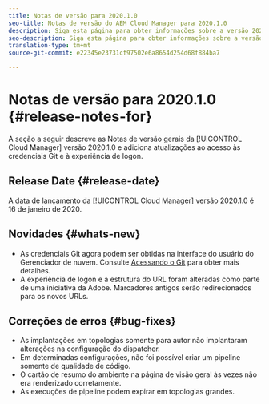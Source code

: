 ```yaml
---
title: Notas de versão para 2020.1.0
seo-title: Notas de versão do AEM Cloud Manager para 2020.1.0
description: Siga esta página para obter informações sobre a versão 2020.1.0 do Cloud Manager
seo-description: Siga esta página para obter informações sobre a versão 2020.1.0 do AEM Cloud Manager
translation-type: tm+mt
source-git-commit: e22345e23731cf97502e6a8654d254d68f884ba7

---
```


# Notas de versão para 2020.1.0 {#release-notes-for}

A seção a seguir descreve as Notas de versão gerais da [!UICONTROL Cloud Manager] versão 2020.1.0 e adiciona atualizações ao acesso às credenciais Git e à experiência de logon.

## Release Date {#release-date}

A data de lançamento da [!UICONTROL Cloud Manager] versão 2020.1.0 é 16 de janeiro de 2020.

## Novidades {#whats-new}

* As credenciais Git agora podem ser obtidas na interface do usuário do Gerenciador de nuvem. Consulte [Acessando o Git](/help/using/accessing-git.md) para obter mais detalhes.
* A experiência de logon e a estrutura do URL foram alteradas como parte de uma iniciativa da Adobe. Marcadores antigos serão redirecionados para os novos URLs.


## Correções de erros {#bug-fixes}

* As implantações em topologias somente para autor não implantaram alterações na configuração do dispatcher.
* Em determinadas configurações, não foi possível criar um pipeline somente de qualidade de código.
* O cartão de resumo do ambiente na página de visão geral às vezes não era renderizado corretamente.
* As execuções de pipeline podem expirar em topologias grandes.
